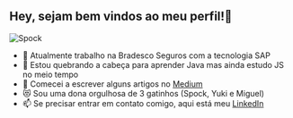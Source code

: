 ## Hey, sejam bem vindos ao meu perfil!👋

![Spock](https://thumbs.gfycat.com/ConstantAngelicLamprey-small.gif)

- 🔭 Atualmente trabalho na Bradesco Seguros com a tecnologia SAP
- 🌱 Estou quebrando a cabeça para aprender Java mas ainda estudo JS no meio tempo
- 👯 Comecei a escrever alguns artigos no [Medium](https://medium.com/@Wyynde_78094)
- :heart_eyes_cat: Sou uma dona orgulhosa de 3 gatinhos (Spock, Yuki e Miguel)
- 📫 Se precisar entrar em contato comigo, aqui está meu [LinkedIn](https://www.linkedin.com/in/caroline-pinheiro/)
